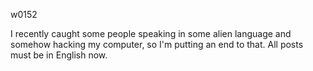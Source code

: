 w0152

I recently caught some people speaking in some alien language and somehow hacking my computer, so I'm putting an end to that. All posts must be in English now.
